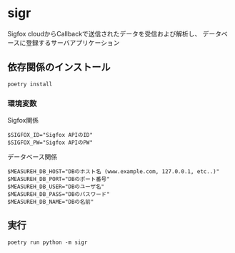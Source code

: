 # sigr

Sigfox cloudからCallbackで送信されたデータを受信および解析し、
データベースに登録するサーバアプリケーション

## 依存関係のインストール

```shell
poetry install
```

### 環境変数

Sigfox関係

```shell
$SIGFOX_ID="Sigfox APIのID"
$SIGFOX_PW="Sigfox APIのPW"
```

データベース関係

```shell
$MEASUREH_DB_HOST="DBのホスト名 (www.example.com, 127.0.0.1, etc..)"
$MEASUREH_DB_PORT="DBのポート番号"
$MEASUREH_DB_USER="DBのユーザ名"
$MEASUREH_DB_PASS="DBのパスワード"
$MEASUREH_DB_NAME="DBの名前"
```

## 実行

```shell
poetry run python -m sigr
```

